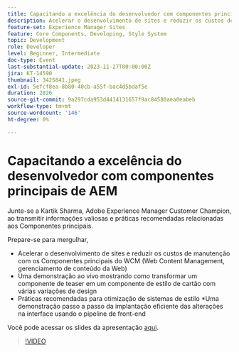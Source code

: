 ```yaml
---
title: Capacitando a excelência do desenvolvedor com componentes principais de AEM
description: Acelerar o desenvolvimento de sites e reduzir os custos de manutenção com os Componentes principais do WCM (Web Content Management, gerenciamento de conteúdo da Web). Uma demonstração ao vivo mostrando como transformar um componente de teaser em um componente de estilo de cartão com várias variações de design. Práticas recomendadas para otimização de sistemas de estilo. Uma demonstração passo a passo da implantação de alterações na interface com eficiência usando o pipeline de front-end.
feature-set: Experience Manager Sites
feature: Core Components, Developing, Style System
topic: Development
role: Developer
level: Beginner, Intermediate
doc-type: Event
last-substantial-update: 2023-11-27T00:00:00Z
jira: KT-14590
thumbnail: 3425841.jpeg
exl-id: 5efcf8ea-8b80-40cb-a55f-bac4d5bdaf5e
duration: 2826
source-git-commit: 9a297cda953d4414131657f9ac84580aea0eabeb
workflow-type: tm+mt
source-wordcount: '146'
ht-degree: 0%

---
```


# Capacitando a excelência do desenvolvedor com componentes principais de AEM

Junte-se a Kartik Sharma, Adobe Experience Manager Customer Champion, ao transmitir informações valiosas e práticas recomendadas relacionadas aos Componentes principais.

Prepare-se para mergulhar,

* Acelerar o desenvolvimento de sites e reduzir os custos de manutenção com os Componentes principais do WCM (Web Content Management, gerenciamento de conteúdo da Web)
* Uma demonstração ao vivo mostrando como transformar um componente de teaser em um componente de estilo de cartão com várias variações de design
* Práticas recomendadas para otimização de sistemas de estilo
*Uma demonstração passo a passo da implantação eficiente das alterações na interface usando o pipeline de front-end

Você pode acessar os slides da apresentação [aqui](/help/learn-from-your-peers/assets/experience-manager/sept2023/aem-core-components.pdf).

>[!VIDEO](https://video.tv.adobe.com/v/3425841/?learn=on)
